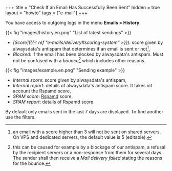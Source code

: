 +++
title = "Check If an Email Has Successfully Been Sent"
hidden = true
layout = "howto"
tags = ["e-mail"]
+++

You have access to outgoing logs in the menu **Emails > History**.

{{< fig "images/history.en.png" "List of latest sendings" >}}

- *[Score]({{< ref "e-mails/delivery#scoring-system" >}})*: score given by alwaysdata's antispam that determines if an email is sent or not[^1],
- *Blocked*: if the email has been blocked by alwaysdata's antispam. Must not be confused with a *bounce*[^2] which includes other reasons.

{{< fig "images/example.en.png" "Sending example" >}}

- *Internal score*: score given by alwaysdata's antispam,
- *Internal report*: details of alwaysdata's antispam score. It takes int account the Rspamd score,
- *SPAM score*: [Rspamd](https://www.rspamd.com/) score,
- *SPAM report*: details of Rspamd score.

By default only emails sent in the last 7 days are displayed. To find another use the filters.

[^1]: an email with a score higher than 3 will not be sent on shared servers. On VPS and dedicated servers, the default value is 5 (editable).
[^2]: this can be caused for example by a blockage of our antispam, a refusal by the recipient servers or a non-response from them for several days. The sender shall then receive a *Mail delivery failed* stating the reasons for the bounce.
